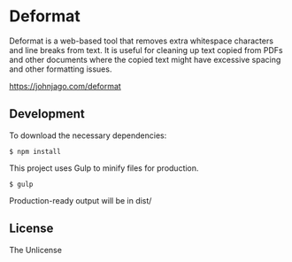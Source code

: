 # Deformat

Deformat is a web-based tool that removes extra whitespace characters
and line breaks from text. It is useful for cleaning up text copied from PDFs
and other documents where the copied text might have excessive spacing and
other formatting issues.

https://johnjago.com/deformat

## Development

To download the necessary dependencies:

    $ npm install

This project uses Gulp to minify files for production.

    $ gulp

Production-ready output will be in dist/

## License

The Unlicense
